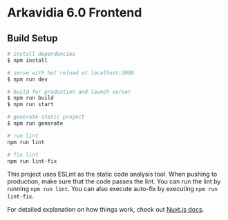 # Arkavidia 6.0 Frontend

> 

## Build Setup

``` bash
# install dependencies
$ npm install

# serve with hot reload at localhost:3000
$ npm run dev

# build for production and launch server
$ npm run build
$ npm run start

# generate static project
$ npm run generate

# run lint
npm run lint

# fix lint
npm run lint-fix
```

This project uses ESLint as the static code analysis tool. When pushing to production, make sure that the code passes
 the lint. You can run the lint by running `npm run lint`. You can also execute auto-fix by executing `npm run 
 lint-fix`.

For detailed explanation on how things work, check out [Nuxt.js docs](https://nuxtjs.org).
